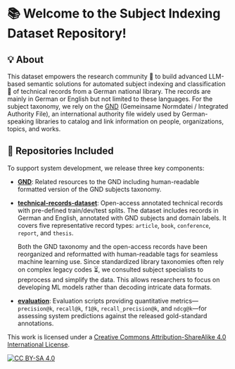 # 📚 Welcome to the Subject Indexing Dataset Repository!

## 💡 About

This dataset empowers the research community 🤝 to build advanced LLM-based semantic solutions for automated subject indexing and classification 📑 of technical records from a German national library. The records are mainly in German or English but not limited to these languages. For the subject taxonomy, we rely on the [GND](https://www.dnb.de/EN/Professionell/Standardisierung/GND/gnd_node.html) (Gemeinsame Normdatei / Integrated Authority File), an international authority file widely used by German-speaking libraries to catalog and link information on people, organizations, topics, and works.


## 📂 Repositories Included

To support system development, we release three key components:

- [**GND**](./GND): Related resources to the GND including human-readable formatted version of the GND subjects taxonomy.

- [**technical-records-dataset**](./technical-records-dataset): Open-access annotated technical records with pre-defined train/dev/test splits. The dataset includes records in German and English, annotated with GND subjects and domain labels. It covers five representative record types: `article`, `book`, `conference`, `report`, and `thesis`.

  Both the GND taxonomy and the open-access records have been reorganized and reformatted with human-readable tags for seamless machine learning use. Since standardized library taxonomies often rely on complex legacy codes ⏳, we consulted subject specialists to preprocess and simplify the data. This allows researchers to focus on developing ML models rather than decoding intricate data formats.

- [**evaluation**](./evaluation): Evaluation scripts providing quantitative metrics—`precision@k`, `recall@k`, `f1@k`, `recall_precision@k`, and `ndcg@k`—for assessing system predictions against the released gold-standard annotations.


<!-- ## 📧 Contact

llms4subjects [at] gmail.com

## 💡 Citation

The recommended citation for this dataset resource is provided below. If you find this resource useful, please consider citing it.

```bibtex
@InProceedings{dsouza-EtAl:2025:SemEval2025,
author    = {D'Souza, Jennifer and Sadruddin, Sameer and Israel, Holger and Begoin, Mathias and Slawig, Diana},
title     = {SemEval-2025 Task 5: LLMs4Subjects - LLM-based Automated Subject Tagging for a National Technical Library's Open-Access Catalog},
booktitle = {Proceedings of the 19th International Workshop on Semantic Evaluation (SemEval-2025)},
month     = {August},
year      = {2025},
address   = {Vienna, Austria},
publisher = {Association for Computational Linguistics},
pages     = {1082--1095},
url       = {https://aclanthology.org/2025.semeval2025-1.139}
}
```

```bibtex
@misc{D_Souza_The_GermEval_2025_2025,
author = {D'Souza, Jennifer and Sadruddin, Sameer and Israel, Holger and Begoin, Mathias and Slawig, Diana},
doi = {10.5281/zenodo.16743609},
month = mar,
title = {{The GermEval 2025 2nd LLMs4Subjects Shared Task Dataset}},
url = {https://github.com/sciknoworg/llms4subjects},
year = {2025}
}
```

## ⭐ Acknowledgements

The **LLMs4Subjects** shared task, organized as GermEval 2025, is jointly supported by the [SCINEXT project](https://scinext-project.github.io/) (BMBF, German Federal Ministry of Education and Research, Grant ID: 01lS22070) and the [NFDI4DataScience initiative](https://www.nfdi4datascience.de/) (DFG, German Research Foundation, Grant ID: 460234259).
 -->

This work is licensed under a
[Creative Commons Attribution-ShareAlike 4.0 International License][cc-by-sa].

[![CC BY-SA 4.0][cc-by-sa-image]][cc-by-sa]

[cc-by-sa]: http://creativecommons.org/licenses/by-sa/4.0/
[cc-by-sa-image]: https://licensebuttons.net/l/by-sa/4.0/88x31.png
[cc-by-sa-shield]: https://img.shields.io/badge/License-CC%20BY--SA%204.0-lightgrey.svg